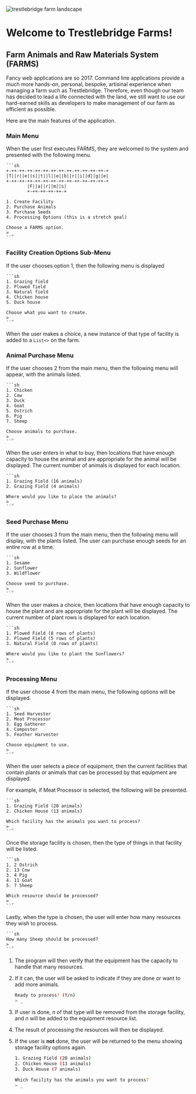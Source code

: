 ![trestlebridge farm landscape](./Trestlebridge.jpg)

# Welcome to Trestlebridge Farms!

## Farm Animals and Raw Materials System (FARMS)

Fancy web applications are so 2017. Command line applications provide a much more hands-on, personal, bespoke, artisinal experience when managing a farm such as Trestlebridge. Therefore, even though our team has decided to lead a life connected with the land, we still want to use our hard-earned skills as developers to make management of our farm as efficient as possible.

Here are the main features of the application.

### Main Menu

When the user first executes FARMS, they are welcomed to the system and presented with the following menu.

    ```sh
    +-++-++-++-++-++-++-++-++-++-++-++-++-+
    |T||r||e||s||t||l||e||b||r||i||d||g||e|
    +-++-++-++-++-++-++-++-++-++-++-++-++-+
            |F||a||r||m||s|
            +-++-++-++-++-+

    1. Create Facility
    2. Purchase Animals
    3. Purchase Seeds
    4. Processing Options (this is a stretch goal)

    Choose a FARMS option.
    > _
    ```

### Facility Creation Options Sub-Menu

If the user chooses option 1, then the following menu is displayed

    ```sh
    1. Grazing field
    2. Plowed field
    3. Natural field
    4. Chicken house
    5. Duck house

    Choose what you want to create.
    > _
    ```

When the user makes a choice, a new instance of that type of facility is added to a `List<>` on the farm.

### Animal Purchase Menu

If the user chooses 2 from the main menu, then the following menu will appear, with the animals listed.

    ```sh
    1. Chicken
    2. Cow
    3. Duck
    4. Goat
    5. Ostrich
    6. Pig
    7. Sheep

    Choose animals to purchase.
    > _
    ```

When the user enters in what to buy, then locations that have enough capacity to house the animal and are appropriate for the animal will be displayed. The current number of animals is displayed for each location.

    ```sh
    1. Grazing Field (16 animals)
    2. Grazing Field (4 animals)

    Where would you like to place the animals?
    > _
    ```

### Seed Purchase Menu

If the user chooses 3 from the main menu, then the following menu will display, with the plants listed. The user can purchase enough seeds for an entire row at a time.

    ```sh
    1. Sesame
    2. Sunflower
    3. Wildflower

    Choose seed to purchase.
    > _
    ```

When the user makes a choice, then locations that have enough capacity to house the plant and are appropriate for the plant will be displayed. The current number of plant rows is displayed for each location.

    ```sh
    1. Plowed Field (8 rows of plants)
    2. Plowed Field (5 rows of plants)
    3. Natural Field (0 rows of plants)

    Where would you like to plant the Sunflowers?
    > _
    ```

### Processing Menu

If the user choose 4 from the main menu, the following options will be displayed.

    ```sh
    1. Seed Harvester
    2. Meat Processor
    3. Egg Gatherer
    4. Composter
    5. Feather Harvester

    Choose equipment to use.
    > _
    ```

When the user selects a piece of equipment, then the current facilities that contain plants or animals that can be processed by that equipment are displayed.

For example, if Meat Processor is selected, the following will be presented.

    ```sh
    1. Grazing Field (20 animals)
    2. Chicken House (13 animals)

    Which facility has the animals you want to process?
    > _
    ```

Once the storage facility is chosen, then the type of things in that facility will be listed.

    ```sh
    1. 2 Ostrich
    2. 13 Cow
    3. 4 Pig
    4. 11 Goat
    5. 7 Sheep

    Which resource should be processed?
    > _
    ```

Lastly, when the type is chosen, the user will enter how many resources they wish to process.

    ```sh
    How many Sheep should be processed?
    > _
    ```

1. The program will then verify that the equipment has the capacity to handle that many resources.
1. If it can, the user will be asked to indicate if they are done or want to add more animals.

    ```sh
    Ready to process? (Y/n)
    > _
    ```

1. If user is done, _n_ of that type will be removed from the storage facility, and _n_ will be added to the equipment resource list.
2. The result of processing the resources will then be displayed.
3. If the user is **not** done, the user will be returned to the menu showing storage facility options again.
    ```sh
    1. Grazing Field (20 animals)
    2. Chicken House (13 animals)
    3. Duck House (7 animals)

    Which facility has the animals you want to process?
    > _
    ```